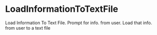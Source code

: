 # LoadInformationToTextFile
Load Information To Text File. Prompt for info. from user. Load that info. from user to a text file
